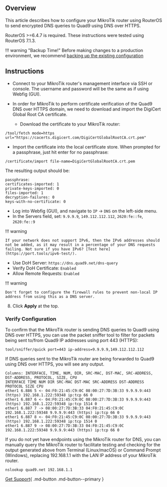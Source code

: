 ## Overview

This article describes how to configure your MikroTik router using RouterOS to send encrypted DNS queries to Quad9 using DNS over HTTPS.

RouterOS >=6.4.7 is required. These instructions were tested using RouterOS 7.1.3.

!!! warning "Backup Time!"
    Before making changes to a production environment, we recommend [backing up the existing configuration](https://help.mikrotik.com/docs/display/ROS/Backup)

## Instructions

* Connect to your MikroTik router's management interface via SSH or console. The username and password will be the same as if using Webfig (GUI).

* In order for MikroTik to perform certificate verification of the Quad9 DNS over HTTPS domain, we need to download and import the DigiCert Global Root CA certificate.
    * Download the certificate to your MikroTik router:

```
/tool/fetch mode=https url="https://cacerts.digicert.com/DigiCertGlobalRootCA.crt.pem"
```

* Import the certificate into the local certificate store. When prompted for a passphrase, just hit enter for no passphrase:

```
/certificate/import file-name=DigiCertGlobalRootCA.crt.pem
```

The resulting output should be:

```
passphrase: 
certificates-imported: 1
private-keys-imported: 0
files-imported: 1
decryption-failures: 0
keys-with-no-certificate: 0
```

* Log into Webfig (GUI), and navigate to `IP` -> `DNS` on the left-side menu.
*  In the Servers field, set: `9.9.9.9`, `149.112.112.112`, `2620:fe::fe`, `2620:fe::9`

!!! warning

    If your network does not support IPv6, then the IPv6 addresses should not be added, as it may result in a percentage of your DNS requests failing. Not sure if you have IPv6? [Test here](https://port.tools/ipv6-test/).

*  Use DoH Server: `https://dns.quad9.net/dns-query`
*  Verify DoH Certificate: `Enabled`
*  Allow Remote Requests: `Enabled`

!!! warning

    Don't forget to configure the firewall rules to prevent non-local IP address from using this as a DNS server.

8. Click **Apply** at the top.

### Verify Configuration

To confirm that the MikroTik router is sending DNS queries to Quad9 using DNS over HTTPS, you can use the packet sniffer tool to filter for packets being sent to/from Quad9 IP addresses using port 443 (HTTPS):

```
tool/sniffer/quick port=443 ip-address=9.9.9.9,149.112.112.112
```

If DNS queries sent to the MikroTik router are being forwarded to Quad9 using DNS over HTTPS, you will see any output.

```
Columns: INTERFACE, TIME, NUM, DIR, SRC-MAC, DST-MAC, SRC-ADDRESS, DST-ADDRESS, PROTOCOL, SIZE, CPU
INTERFACE TIME NUM DIR SRC-MAC DST-MAC SRC-ADDRESS DST-ADDRESS PROTOCOL SIZE CPU
ether1 6.886 5 <- 04:F0:21:45:C9:0C 08:00:27:7D:3B:33 9.9.9.9:443 (https) 192.168.1.222:59348 ip:tcp 66 0
ether1 6.887 6 <- 04:F0:21:45:C9:0C 08:00:27:7D:3B:33 9.9.9.9:443 (https) 192.168.1.222:59348 ip:tcp 1514 0
ether1 6.887 7 -> 08:00:27:7D:3B:33 04:F0:21:45:C9:0C 192.168.1.222:59348 9.9.9.9:443 (https) ip:tcp 66 0
ether1 6.887 8 <- 04:F0:21:45:C9:0C 08:00:27:7D:3B:33 9.9.9.9:443 (https) 192.168.1.222:59348 ip:tcp 1514 0
ether1 6.887 9 -> 08:00:27:7D:3B:33 04:F0:21:45:C9:0C 192.168.1.222:59348 9.9.9.9:443 (https) ip:tcp 66 0
```

If you do not yet have endpoints using the MikroTik router for DNS, you can manually query the MikroTik router to facilitate testing and checking for the output generated above from Terminal (Linux/macOS) or Command Prompt (Windows), replacing 192.168.1.1 with the LAN IP address of your MikroTik router.

```
nslookup quad9.net 192.168.1.1
```

[Get Support](https://quad9.net/support/contact){ .md-button .md-button--primary }
